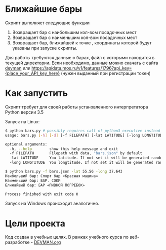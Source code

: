 # Ближайшие бары

Скрипт выполняет следующие функции
1) Возвращает бар с наибольшим кол-вом посадочных мест
2) Возвращает бар с наименьшим кол-вом посадочных мест
3) Возвращает  бар, ближайшей к точке , координаты которой будут указаны при запуске скрипты.

Для работы требуются данные о барах, файл с которыми находится в текущей директории.
Если необходимо, данные можно скачать с сайта [devman](https://devman.org/) или https://apidata.mos.ru/v1/features/1796?api_key={place_your_API_key_here} (нужен выданный при регистрации токен)

# Как запустить

Скрипт требует для своей работы установленного интерпретатора Python версии 3.5

Запуск на Linux:

```bash
$ python bars.py # possibly requires call of python3 executive instead of just python
usage: bars.py [-h] [-d] [-f FILEPATH] [-lat LATITUDE] [-long LONGTITUDE]

optional arguments:
  -h, --help        show this help message and exit
  -f FILEPATH       Filepath with data, "bars.json" by default
  -lat LATITUDE     You latitude. If not set it will be generated randomly
  -long LONGTITUDE  You longtitude. If not set it will be generated randomly

```

```bash
$ python bars.py -f bars.json -lat 55.56 -long 37.643
Наибольший бар: Спорт бар «Красная машина»
Наименьший бар: БАР. СОКИ
Ближайший бар: БАР «ПИВНОЙ ПОГРЕБОК»

Process finished with exit code 0
```

Запуск на Windows происходит аналогично.

# Цели проекта

Код создан в учебных целях. В рамках учебного курса по веб-разработке - [DEVMAN.org](https://devman.org)

